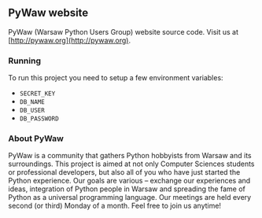 ## PyWaw website
PyWaw (Warsaw Python Users Group) website source code. Visit us at [http://pywaw.org](http://pywaw.org).

### Running
To run this project you need to setup a few environment variables:
 
 * ``SECRET_KEY``
 * ``DB_NAME``
 * ``DB_USER``
 * ``DB_PASSWORD``

### About PyWaw
PyWaw is a community that gathers Python hobbyists from Warsaw and its surroundings. This project is aimed at not only Computer Sciences students or professional developers, but also all of you who have just started the Python experience. Our goals are various – exchange our experiences and ideas, integration of Python people in Warsaw and spreading the fame of Python as a universal programming language. Our meetings are held every second (or third) Monday of a month. Feel free to join us anytime!
